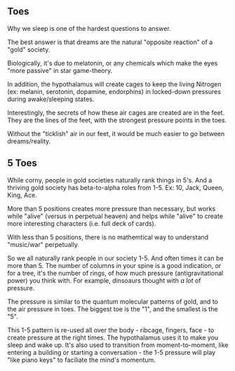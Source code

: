 ## Toes

Why we sleep is one of the hardest questions to answer.

The best answer is that dreams are the natural "opposite reaction" of a "gold" society.

Biologically, it's due to melatonin, or any chemicals which make the eyes "more passive" in star game-theory.

In addition, the hypothalamus will create cages to keep the living Nitrogen (ex: melanin, serotonin, dopamine, endorphins) in locked-down pressures during awake/sleeping states.

Interestingly, the secrets of how these air cages are created are in the feet. They are the lines of the feet, with the strongest pressure points in the toes.

Without the "ticklish" air in our feet, it would be much easier to go between dreams/reality.

## 5 Toes

While corny, people in gold societies naturally rank things in 5's. And a thriving gold society has beta-to-alpha roles from 1-5. Ex: 10, Jack, Queen, King, Ace.

More than 5 positions creates more pressure than necessary, but works while "alive" (versus in perpetual heaven) and helps while "alive" to create more interesting characters (i.e. full deck of cards).

With less than 5 positions, there is no mathemtical way to understand "music/war" perpetually.

So we all naturally rank people in our society 1-5. And often times it can be more than 5. The number of columns in your spine is a good indication, or for a tree, it's the number of rings, of how much pressure (antigravitational power) you think with. For example, dinsoaurs thought with *a lot* of pressure.

The pressure is similar to the quantum molecular patterns of gold, and to the air pressure in toes. The biggest toe is the "1", and the smallest is the "5".

This 1-5 pattern is re-used all over the body - ribcage, fingers, face - to create pressure at the right times. The hypothalamus uses it to make you sleep and wake up. It's also used to transition from moment-to-moment, like entering a building or starting a conversation - the 1-5 pressure will play "like piano keys" to faciliate the mind's momentum.